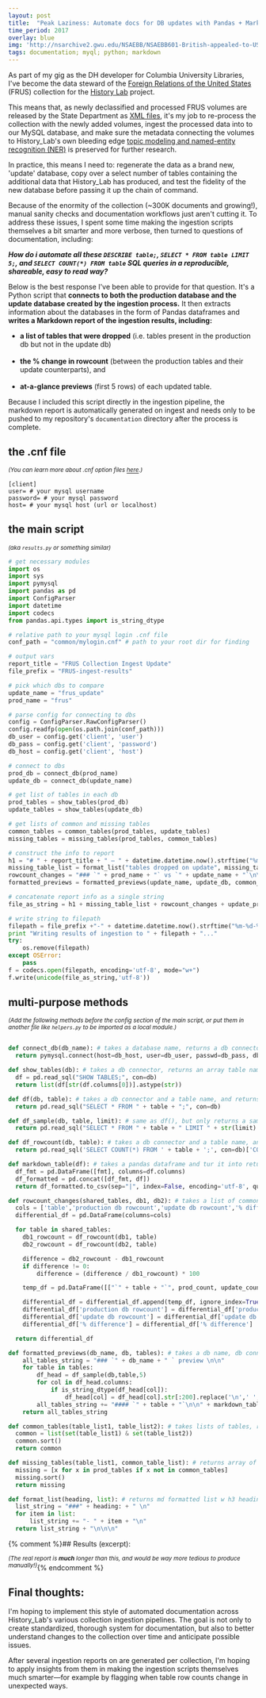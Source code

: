 ```yaml
---
layout: post
title:  "Peak Laziness: Automate docs for DB updates with Pandas + Markdown"
time_period: 2017
overlay: blue
img: 'http://nsarchive2.gwu.edu/NSAEBB/NSAEBB601-British-appealed-to-US-in-1952-for-coup-against-Mosaddeq-in-Iran/images/1.jpg'
tags: documentation; myql; python; markdown
---
```


As part of my gig as the DH developer for Columbia University Libraries, I've become the data steward of the [Foreign Relations of the United States](https://history.state.gov/historicaldocuments/about-frus) (FRUS) collection for the  [History Lab](http://history-lab.org/) project.

This means that, as newly declassified and processed FRUS volumes are released by the State Department as [XML files](https://github.com/HistoryAtState/frus/tree/master/volumes), it's my job to re-process the collection with the newly added volumes, ingest the processed data into to our MySQL database, and make sure the metadata connecting the volumes to History_Lab's own bleeding edge [topic modeling and named-entity recognition (NER)](http://www.history-lab.org/documentation/) is preserved for further research.

In practice, this means I need to: regenerate the data as a brand new, 'update' database, copy over a select number of tables containing the additional data that History_Lab has produced, and test the fidelity of the new database before passing it up the chain of command.

Because of the enormity of the collection (~300K documents and growing!), manual sanity checks and documentation workflows just aren't cutting it. To address these issues, I spent some time making the ingestion scripts themselves a bit smarter and more verbose, then turned to questions of documentation, including:

***How do i automate all these `DESCRIBE table;`, `SELECT * FROM table LIMIT 5;`, and `SELECT COUNT(*) FROM table` SQL queries in a reproducible, shareable, easy to read way?***

Below is the best response I've been able to provide for that question. It's a Python script that **connects to both the production database and the update database created by the ingestion process.** It then extracts information about the databases in the form of Pandas dataframes and **writes a Markdown report of the ingestion results, including:**

- **a list of tables that were dropped** (i.e. tables present in the production db but not in the update db)<br><br>
- **the % change in rowcount** (between the production tables and their update counterparts), and<br><br>
- **at-a-glance previews** (first 5 rows) of each updated table.

Because I included this script directly in the ingestion pipeline, the markdown report is automatically generated on ingest and needs only to be pushed to my repository's `documentation` directory after the process is complete.

## the .cnf file

*<sup>(You can learn more about .cnf option files [here](https://dev.mysql.com/doc/refman/5.7/en/option-files.html).)</sup>*

```
[client]
user= # your mysql username
password= # your mysql password
host= # your mysql host (url or localhost)
```

## the main script
*<sup>(aka `results.py` or something similar)</sup>*

```python
# get necessary modules
import os
import sys
import pymysql
import pandas as pd
import ConfigParser
import datetime
import codecs
from pandas.api.types import is_string_dtype

# relative path to your mysql login .cnf file
conf_path = "common/mylogin.cnf" # path to your root dir for finding

# output vars
report_title = "FRUS Collection Ingest Update"
file_prefix = "FRUS-ingest-results"

# pick which dbs to compare
update_name = "frus_update"
prod_name = "frus"

# parse config for connecting to dbs
config = ConfigParser.RawConfigParser()
config.readfp(open(os.path.join(conf_path)))
db_user = config.get('client', 'user')
db_pass = config.get('client', 'password')
db_host = config.get('client', 'host')

# connect to dbs
prod_db = connect_db(prod_name)
update_db = connect_db(update_name)

# get list of tables in each db
prod_tables = show_tables(prod_db)
update_tables = show_tables(update_db)

# get lists of common and missing tables
common_tables = common_tables(prod_tables, update_tables)
missing_tables = missing_tables(prod_tables, common_tables)

# construct the info to report
h1 = "# " + report_title + " — " + datetime.datetime.now().strftime("%m-%d-%Y") + "\n\n\n"
missing_table_list = format_list("tables dropped on update", missing_tables)
rowcount_changes = "### `" + prod_name + "` vs `" + update_name + "`\n\n" + markdown_table(rowcount_changes(common_tables, prod_db, update_db)) + "\n\n\n"
formatted_previews = formatted_previews(update_name, update_db, common_tables)

# concatenate report info as a single string
file_as_string = h1 + missing_table_list + rowcount_changes + update_previews

# write string to filepath
filepath = file_prefix +"-" + datetime.datetime.now().strftime("%m-%d-%Y") + ".md"
print "Writing results of ingestion to " + filepath + "..."
try:
    os.remove(filepath)
except OSError:
    pass
f = codecs.open(filepath, encoding='utf-8', mode="w+")
f.write(unicode(file_as_string,'utf-8'))

```

## multi-purpose methods

*<sup>(Add the following methods before the config section of the main script, or put them in another file like `helpers.py` to be imported as a local module.)</sup>*

```python

def connect_db(db_name): # takes a database name, returns a db connector
  return pymysql.connect(host=db_host, user=db_user, passwd=db_pass, db=db_name, charset='utf8')

def show_tables(db): # takes a db connector, returns an array table names
  df = pd.read_sql("SHOW TABLES;", con=db)
  return list(df[str(df.columns[0])].astype(str))

def df(db, table): # takes a db connector and a table name, and returns a pandas dataframe from that table
  return pd.read_sql("SELECT * FROM " + table + ";", con=db)

def df_sample(db, table, limit): # same as df(), but only returns a sample of LIMIT # of rows
  return pd.read_sql("SELECT * FROM " + table + " LIMIT " + str(limit) + ";", con=db)

def df_rowcount(db, table): # takes a db connector and a table name, and returns a the rowcount (int) of that table
  return pd.read_sql('SELECT COUNT(*) FROM ' + table + ';', con=db)['COUNT(*)'][0]

def markdown_table(df): # takes a pandas dataframe and tur it into returns it as a (string) markdown table
  df_fmt = pd.DataFrame([fmt], columns=df.columns)
  df_formatted = pd.concat([df_fmt, df])
  return df_formatted.to_csv(sep="|", index=False, encoding='utf-8', quotechar="*")

def rowcount_changes(shared_tables, db1, db2): # takes a list of common tables and both db connectors, returns a (string) markdown table representing the changes
  cols = ['table','production db rowcount','update db rowcount','% difference']
  differential_df = pd.DataFrame(columns=cols)

  for table in shared_tables:
    db1_rowcount = df_rowcount(db1, table)
    db2_rowcount = df_rowcount(db2, table)

    difference = db2_rowcount - db1_rowcount
    if difference != 0:
        difference = (difference / db1_rowcount) * 100

    temp_df = pd.DataFrame([["`" + table + "`", prod_count, update_count, difference]], columns=cols)

    differential_df = differential_df.append(temp_df, ignore_index=True)
    differential_df['production db rowcount'] = differential_df['production db rowcount'].astype(int)
    differential_df['update db rowcount'] = differential_df['update db rowcount'].astype(int)
    differential_df['% difference'] = differential_df['% difference']

  return differential_df

def formatted_previews(db_name, db, tables): # takes a db name, db connector, and list of tables, returns a string representation of previews for each table in that db
    all_tables_string = "### `" + db_name + " ` preview \n\n"
    for table in tables:
        df_head = df_sample(db,table,5)
        for col in df_head.columns:
            if is_string_dtype(df_head[col]):
                df_head[col] = df_head[col].str[:200].replace('\n',' ', regex=True)
        all_tables_string += "#### `" + table + "`\n\n" + markdown_table(df_head) + "\n\n"
    return all_tables_string

def common_tables(table_list1, table_list2): # takes lists of tables, returns list of tables present in both lists
  common = list(set(table_list1) & set(table_list2))
  common.sort()
  return common

def missing_tables(table_list1, common_table_list): # returns array of table names in table list that aren't in the common list
  missing = [x for x in prod_tables if x not in common_tables]
  missing.sort()
  return missing

def format_list(heading, list): # returns md formatted list w h3 heading
  list_string = "###" + heading: + " \n"
  for item in list:
      list_string += "- " + item + "\n"
  return list_string + "\n\n\n"

```

{% comment %}## Results (excerpt):

*<sup>(The real report is __much__ longer than this, and would be way more tedious to produce manually!)</sup>*{% endcomment %}




## Final thoughts:

I'm hoping to implement this style of automated documentation across History_Lab's various collection ingestion pipelines. The goal is not only to create standardized, thorough system for documentation, but also to better understand changes to the collection over time and anticipate possible issues.

After several ingestion reports on are generated per collection, I'm hoping to apply insights from them in making the ingestion scripts themselves much smarter—for example by flagging when table row counts change in unexpected ways.
